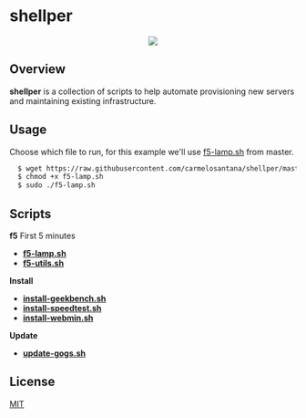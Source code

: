 # shellper

<p align="center">
<img src="https://github-shellhelp.s3.amazonaws.com/f5-lamp-640.gif" />
</p>

## Overview

**shellper** is a collection of scripts to help automate provisioning new servers and maintaining existing infrastructure.

## Usage
Choose which file to run, for this example we'll use [f5-lamp.sh](https://raw.githubusercontent.com/carmelosantana/shellper/master/f5-lamp.sh) from master.

``` bash
  $ wget https://raw.githubusercontent.com/carmelosantana/shellper/master/f5-lamp.sh
  $ chmod +x f5-lamp.sh
  $ sudo ./f5-lamp.sh
```

## Scripts
**f5** First 5 minutes
* [**f5-lamp.sh**](https://raw.githubusercontent.com/carmelosantana/shellper/master/f5-lamp.sh)
* [**f5-utils.sh**](https://raw.githubusercontent.com/carmelosantana/shellper/master/f5-utils.sh)

**Install**
* [**install-geekbench.sh**](https://raw.githubusercontent.com/carmelosantana/shellper/master/install-geekbench.sh)
* [**install-speedtest.sh**](https://raw.githubusercontent.com/carmelosantana/shellper/master/install-speedtest.sh)
* [**install-webmin.sh**](https://raw.githubusercontent.com/carmelosantana/shellper/master/install-webmin.sh)

**Update**
* [**update-gogs.sh**](https://raw.githubusercontent.com/carmelosantana/shellper/master/install-geekbench.sh)

## License
[MIT](http://opensource.org/licenses/MIT)
